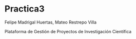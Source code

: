 # Practica3

Felipe Madrigal Huertas,
Mateo Restrepo Villa

Plataforma de Gestión de Proyectos de Investigación Científica
